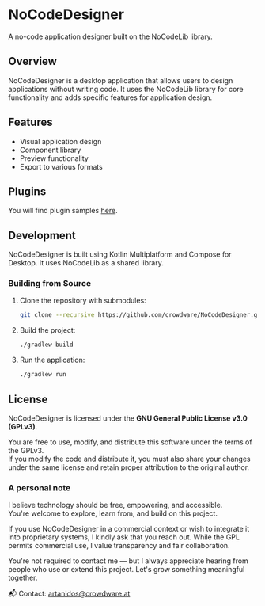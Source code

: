 # NoCodeDesigner

A no-code application designer built on the NoCodeLib library.

## Overview

NoCodeDesigner is a desktop application that allows users to design applications without writing code. It uses the NoCodeLib library for core functionality and adds specific features for application design.

## Features

- Visual application design
- Component library
- Preview functionality
- Export to various formats

## Plugins
You will find plugin samples [here](https://github.com/CrowdWare/NoCodeDesignerPlugins).

## Development

NoCodeDesigner is built using Kotlin Multiplatform and Compose for Desktop. It uses NoCodeLib as a shared library.

### Building from Source

1. Clone the repository with submodules:
   ```bash
   git clone --recursive https://github.com/crowdware/NoCodeDesigner.git
   ```

2. Build the project:
   ```bash
   ./gradlew build
   ```

3. Run the application:
   ```bash
   ./gradlew run
   ```

## License

NoCodeDesigner is licensed under the **GNU General Public License v3.0 (GPLv3)**.

You are free to use, modify, and distribute this software under the terms of the GPLv3.  
If you modify the code and distribute it, you must also share your changes under the same license and retain proper attribution to the original author.

### A personal note

I believe technology should be free, empowering, and accessible.  
You're welcome to explore, learn from, and build on this project.

If you use NoCodeDesigner in a commercial context or wish to integrate it into proprietary systems, I kindly ask that you reach out. While the GPL permits commercial use, I value transparency and fair collaboration.

You're not required to contact me — but I always appreciate hearing from people who use or extend this project. Let's grow something meaningful together.

📬 Contact: [artanidos@crowdware.at](mailto:artanidos@crowdware.at)  

